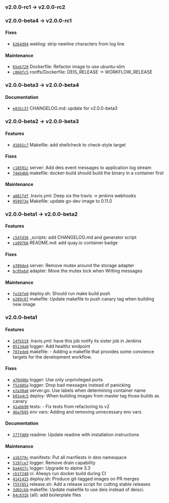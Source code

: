 ### v2.0.0-rc1 -> v2.0.0-rc2

### v2.0.0-beta4 -> v2.0.0-rc1

#### Fixes

 - [`b264d94`](https://github.com/deis/logger/commit/b264d940ecc70112b9030a04bcf3d8b344b024f0) weblog: strip newline characters from log line

#### Maintenance

 - [`65eb729`](https://github.com/deis/logger/commit/65eb7295fbc0fbe5a6eb2e4307a34c032079d168) Dockerfile: Refactor image to use ubuntu-slim
 - [`c068fc5`](https://github.com/deis/logger/commit/c068fc524bb3fd13df0169a1ab94e5c0aca68d7a) rootfs/Dockerfile: DEIS_RELEASE -> WORKFLOW_RELEASE

### v2.0.0-beta3 -> v2.0.0-beta4

#### Documentation

 - [`e835c37`](https://github.com/deis/logger/commit/e835c3735e4aca27d62a41557ac2e2606a0ae558) CHANGELOG.md: update for v2.0.0-beta3

### v2.0.0-beta2 -> v2.0.0-beta3

#### Features

 - [`d1691c7`](https://github.com/deis/logger/commit/d1691c7c59731afd8d6f36b18f5e913c88e4dfa0) Makefile: add shellcheck to check-style target

#### Fixes

 - [`c18591c`](https://github.com/deis/logger/commit/c18591cbf30d6f847ede0845a69b390e8851a9cc) server: Add deis event messages to application log stream
 - [`74eb4bb`](https://github.com/deis/logger/commit/74eb4bb413e43d5db431bde93ab5905a65db7b59) makefile: docker-build should build the binary in a container first

#### Maintenance

 - [`a881fdf`](https://github.com/deis/logger/commit/a881fdfcbadd5e3afb33682efdc3a786789a5b7c) .travis.yml: Deep six the travis -> jenkins webhooks
 - [`959973e`](https://github.com/deis/logger/commit/959973ec307a21fd0241935cfbce1e6d1bfc3858) Makefile: update go-dev image to 0.11.0

### v2.0.0-beta1 -> v2.0.0-beta2

#### Features

 - [`c54fd36`](https://github.com/deis/logger/commit/c54fd36d6984fdc9088594146771a03747afa692) _scripts: add CHANGELOG.md and generator script
 - [`ca997b6`](https://github.com/deis/logger/commit/ca997b6505fc299a90064fad5798110aba652fc4) README.md: add quay.io container badge

#### Fixes

 - [`a3994e4`](https://github.com/deis/logger/commit/a3994e464e0c3b00b8cedd5fb6dd9955ec3db984) server: Remove mutex around the storage adapter
 - [`bc95ebd`](https://github.com/deis/logger/commit/bc95ebd8626f612445fb4dde25aa3e1d4d9b3e5a) adapter: Move the mutex lock when Writing messages

#### Maintenance

 - [`fe16fe0`](https://github.com/deis/logger/commit/fe16fe0507330d9f01fd3c816f389882aec27b62) deploy.sh: Should run make build push
 - [`e289c07`](https://github.com/deis/logger/commit/e289c07bd2a96cee01391c8f6fdc7b8f65db8019) makefile: Update makefile to push canary tag when building new image

### v2.0.0-beta1

#### Features

 - [`14fb519`](https://github.com/deis/logger/commit/14fb519650261a4ec6f46229df43190c1d621135) .travis.yml: have this job notify its sister job in Jenkins
 - [`05134a0`](https://github.com/deis/logger/commit/05134a0200e80f5f089a488803dca4133cfa8222) logger: Add healthz endpoint
 - [`707ede6`](https://github.com/deis/logger/commit/707ede62deb6f449bccbb4e1590d8aa9b9c9b1fc) makefile: - Adding a makefile that provides some convience targets for the development workflow.

#### Fixes

 - [`a70d48e`](https://github.com/deis/logger/commit/a70d48eedc902f0fd1581f88ca9a153bfeb8b973) logger: Use only unprivileged ports
 - [`f52405e`](https://github.com/deis/logger/commit/f52405e2ac7e8c31115f47ff20d1f49fe3167c72) logger: Drop bad messages instead of panicking
 - [`e2a38a6`](https://github.com/deis/logger/commit/e2a38a642c24b63737813b98fdcfdaacb676bdbc) server.go: Use labels when determining container name
 - [`b01e4c5`](https://github.com/deis/logger/commit/b01e4c553a89161aca6f4b9ddca9f75a3596e27b) deploy: When building images from master tag those builds as canary
 - [`41abb90`](https://github.com/deis/logger/commit/41abb90a963b5dedfc52581dc1353ecaff3e4767) tests: - Fix tests from refactoring to v2
 - [`46a7695`](https://github.com/deis/logger/commit/46a7695b3072bc45b270d859fd458240999a10e4) env vars: Adding and removing unnecessary env vars

#### Documentation

 - [`277f489`](https://github.com/deis/logger/commit/277f489cfdf8e95b4dbefcc2db15bf5af0db27b6) readme: Update readme with installation instructions

#### Maintenance

 - [`a16379c`](https://github.com/deis/logger/commit/a16379cfb1818207ddb605868fa68de39b4b7dfe) manifests: Put all manfiests in deis namespace
 - [`5197ce7`](https://github.com/deis/logger/commit/5197ce7fb12ac95984ba416dec211aa674e21b3c) logger: Remove drain capability
 - [`ba4427c`](https://github.com/deis/logger/commit/ba4427cd24d5d8260b7aa9deebca9e231611e9fa) logger: Upgrade to alpine 3.3
 - [`cb1f240`](https://github.com/deis/logger/commit/cb1f2406309969cd47eac8614afe7f5c642a1b21) ci: Always run docker build during CI
 - [`4141415`](https://github.com/deis/logger/commit/41414153d18101ba419129945f8f4bb725a5833a) deploy.sh: Produce git-tagged images on PR merges
 - [`f55f851`](https://github.com/deis/logger/commit/f55f85142681854c7f8ea65dcf318f5f2ce6ab7f) release.sh: Add a release script for cutting stable releases
 - [`3d02cbb`](https://github.com/deis/logger/commit/3d02cbb47e1832b5896513e0986067a28f0d7038) makefile: Update makefile to use deis instead of deisci.
 - [`64c831b`](https://github.com/deis/logger/commit/64c831bd079a79e216c6d274d305299cdc6151b0) (all): add boilerplate files
